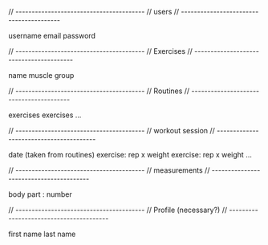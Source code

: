 // ----------------------------------------
// users
// ----------------------------------------

username
email
password

// ----------------------------------------
// Exercises
// ----------------------------------------

name
muscle group

// ----------------------------------------
// Routines
// ----------------------------------------

exercises
exercises
...

// ----------------------------------------
// workout session
// ----------------------------------------

date
(taken from routines)
exercise: rep x weight
exercise: rep x weight
...

// ----------------------------------------
// measurements
// ----------------------------------------

body part : number

// ----------------------------------------
// Profile (necessary?)
// ----------------------------------------

first name
last name
